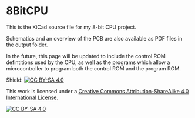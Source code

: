 # 8BitCPU

This is the KiCad source file for my 8-bit CPU project. 

Schematics and an overview of the PCB are also available as PDF files in the output folder.

In the future, this page will be updated to include the control ROM defintitions used by the CPU, as well as the programs which allow a microcontroller to program both the control ROM and the program ROM.





Shield: [![CC BY-SA 4.0][cc-by-sa-shield]][cc-by-sa]

This work is licensed under a
[Creative Commons Attribution-ShareAlike 4.0 International License][cc-by-sa].

[![CC BY-SA 4.0][cc-by-sa-image]][cc-by-sa]

[cc-by-sa]: http://creativecommons.org/licenses/by-sa/4.0/
[cc-by-sa-image]: https://licensebuttons.net/l/by-sa/4.0/88x31.png
[cc-by-sa-shield]: https://img.shields.io/badge/License-CC%20BY--SA%204.0-lightgrey.svg
